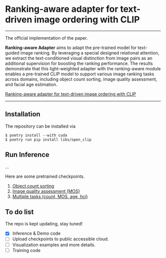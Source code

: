 # Ranking-aware adapter for text-driven image ordering with CLIP
---
The official implementation of the paper.

**Ranking-aware Adapter** aims to adapt the pre-trained model for text-guided image ranking. By leveraging a special designed relational attention, we extract the text-conditioned visual distinction from image pairs as an additional supervision for boosting the ranking performance. The results demonstrate that this light-weighted adapter with the ranking-aware module enables a pre-trained CLIP model to support various image ranking tasks across domains, including object count sorting, image quality assessment, and facial age estimation.

[Ranking-aware adapter for text-driven image ordering with CLIP](https://arxiv.org/abs/2412.06760)

---
## Installation
The repository can be installed via
```
$ poetry install --with cuda
$ poetry run pip install libs/open_clip
```


## Run Inference
...

Here are some pretrained checkpoints.
1. [Object count sorting](...)
2. [Image quality assessment (MOS)](...)
3. [Multiple tasks (count, MOS, age, hci)](...)

## To do list
The repo is kept updating, stay tuned!
- [x] Inference & Demo code
- [ ] Upload checkpoints to public accessible cloud.
- [ ] Visualization examples and more details.
- [ ] Training code
